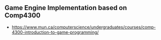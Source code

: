 ## Game Engine Implementation based on Comp4300
- https://www.mun.ca/computerscience/undergraduates/courses/comp-4300-introduction-to-game-programming/

